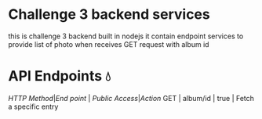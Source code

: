 # Challenge 3 backend services
this is challenge 3 backend built in nodejs it contain endpoint services to provide list of photo when receives GET request with album id

# API Endpoints :droplet:
*HTTP Method*|*End point* | *Public Access*|*Action*
GET | album/id | true | Fetch a specific entry
